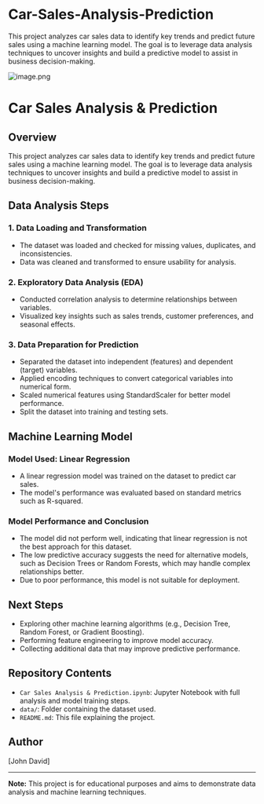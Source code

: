 # Car-Sales-Analysis-Prediction
This project analyzes car sales data to identify key trends and predict future sales using a machine learning model. The goal is to leverage data analysis techniques to uncover insights and build a predictive model to assist in business decision-making.

![image.png](attachment:image.png)

# Car Sales Analysis & Prediction

## Overview
This project analyzes car sales data to identify key trends and predict future sales using a machine learning model. The goal is to leverage data analysis techniques to uncover insights and build a predictive model to assist in business decision-making.

## Data Analysis Steps
### 1. Data Loading and Transformation
- The dataset was loaded and checked for missing values, duplicates, and inconsistencies.
- Data was cleaned and transformed to ensure usability for analysis.

### 2. Exploratory Data Analysis (EDA)
- Conducted correlation analysis to determine relationships between variables.
- Visualized key insights such as sales trends, customer preferences, and seasonal effects.

### 3. Data Preparation for Prediction
- Separated the dataset into independent (features) and dependent (target) variables.
- Applied encoding techniques to convert categorical variables into numerical form.
- Scaled numerical features using StandardScaler for better model performance.
- Split the dataset into training and testing sets.

## Machine Learning Model
### Model Used: Linear Regression
- A linear regression model was trained on the dataset to predict car sales.
- The model's performance was evaluated based on standard metrics such as R-squared.

### Model Performance and Conclusion
- The model did not perform well, indicating that linear regression is not the best approach for this dataset.
- The low predictive accuracy suggests the need for alternative models, such as Decision Trees or Random Forests, which may handle complex relationships better.
- Due to poor performance, this model is not suitable for deployment.

## Next Steps
- Exploring other machine learning algorithms (e.g., Decision Tree, Random Forest, or Gradient Boosting).
- Performing feature engineering to improve model accuracy.
- Collecting additional data that may improve predictive performance.

## Repository Contents
- `Car Sales Analysis & Prediction.ipynb`: Jupyter Notebook with full analysis and model training steps.
- `data/`: Folder containing the dataset used.
- `README.md`: This file explaining the project.

## Author
[John David]

---
**Note:** This project is for educational purposes and aims to demonstrate data analysis and machine learning techniques.

